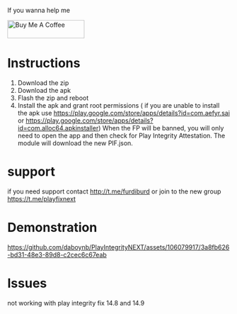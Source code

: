 If you wanna help me

<a href="https://www.buymeacoffee.com/daboynb" target="_blank"><img src="https://cdn.buymeacoffee.com/buttons/default-orange.png" alt="Buy Me A Coffee" height="41" width="174"></a>

# Instructions

1) Download the zip
2) Download the apk
3) Flash the zip and reboot
4) Install the apk and grant root permissions ( if you are unable to install the apk use 
https://play.google.com/store/apps/details?id=com.aefyr.sai or https://play.google.com/store/apps/details?id=com.alloc64.apkinstaller)
When the FP will be banned, you will only need to open the app and then check for Play Integrity Attestation. The module will download the new PIF.json. 

# support
if you need support contact http://t.me/furdiburd or join to the new group https://t.me/playfixnext

# Demonstration
https://github.com/daboynb/PlayIntegrityNEXT/assets/106079917/3a8fb626-bd31-48e3-89d8-c2cec6c67eab

# Issues 
not working with play integrity fix 14.8 and 14.9
